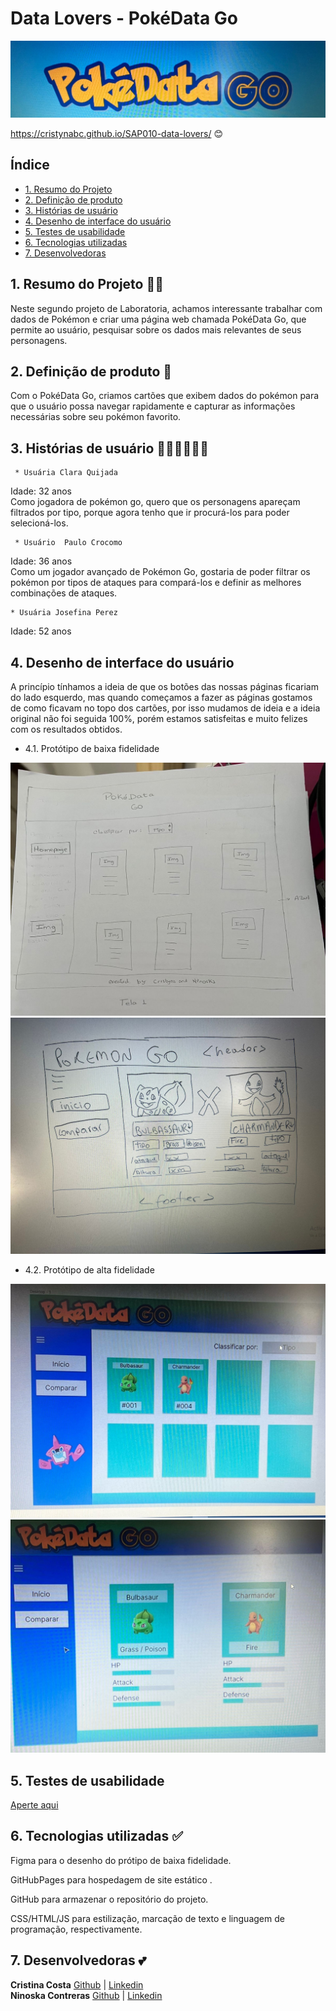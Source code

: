 # Data Lovers - PokéData Go 

<img src="logo.png" alt="logo Pokedata"> 


https://cristynabc.github.io/SAP010-data-lovers/ 😊


## Índice

* [1. Resumo do Projeto](#1-resumo-do-projeto)
* [2. Definição de produto](#2-Definição-de-produto)
* [3. Histórias de usuário](#3-Histórias-de-usuário)
* [4. Desenho de interface do usuário](#4-Desenho-de-interface-do-usuário)
* [5. Testes de usabilidade](#5-Testes-de-usabilidade)
* [6. Tecnologias utilizadas](#6-Tecnologias-utilizadas)
* [7. Desenvolvedoras](#7-Desenvolvedoras)



## 1. Resumo do Projeto 👨‍💻

Neste segundo projeto de Laboratoria, achamos interessante trabalhar com dados de Pokémon e criar uma página web chamada PokéData Go, que permite ao usuário, pesquisar sobre os dados mais relevantes de seus personagens.



## 2. Definição de produto 📝

Com o PokéData Go, criamos cartões que exibem dados do pokémon para que o usuário possa navegar rapidamente e capturar as informações necessárias sobre seu pokémon favorito.



## 3. Histórias de usuário 🙋‍♀️🙋‍♂️🙋‍♀️

     * Usuária Clara Quijada 
Idade: 32 anos <br>
Como jogadora de pokémon go, quero que os personagens apareçam filtrados por tipo, porque agora tenho que ir procurá-los para poder selecioná-los.


     * Usuário  Paulo Crocomo 
Idade: 36 anos <br>
Como um jogador avançado de Pokémon Go, gostaria de poder filtrar os pokémon por tipos de ataques para compará-los e definir as melhores combinações de ataques.


    * Usuária Josefina Perez 
Idade: 52 anos <br>


## 4. Desenho de interface do usuário

A princípio tínhamos a ideia de que os botões das nossas páginas ficariam do lado esquerdo, mas quando começamos a fazer as páginas gostamos de como ficavam no topo dos cartões, por isso mudamos de ideia e a ideia original não foi seguida 100%, porém estamos satisfeitas e muito felizes com os resultados obtidos.

   * 4.1. Protótipo de baixa fidelidade
<img src="bajafidelidade.png" alt="prototipo caneta e lápis">
<img src="bajafid2.png" alt="prototipo caneta e lápis">



  * 4.2. Protótipo de alta fidelidade
<img src="altfideli.png" alt="prototipo em figma">
<img src="altfid2.png" alt="prototipo em figma">




## 5. Testes de usabilidade


<a href="https://docs.google.com/forms/d/1WNftXER5GJLubxs8ozf1oV547c7AEbu8kJPG9Zgsv00/edit#responses">Aperte aqui</a>


## 6. Tecnologias utilizadas ✅

Figma para o desenho do prótipo de baixa fidelidade.

GitHubPages para hospedagem de site estático .

GitHub para armazenar o repositório do projeto.

CSS/HTML/JS para estilização, marcação de texto e linguagem de programação, respectivamente.


## 7. Desenvolvedoras 💕

<strong>Cristina Costa</strong> <a href="https://github.com/CristynaBC">Github</a> | <a href="https://www.linkedin.com/in/cristyna-becker-costa-a36477178/">Linkedin</a> <br>
<strong>Ninoska Contreras</strong> <a href="https://github.com/NiEl0503">Github</a> | <a href="https://www.linkedin.com/in/ninoska-contreras-86b075129/">Linkedin</a>


